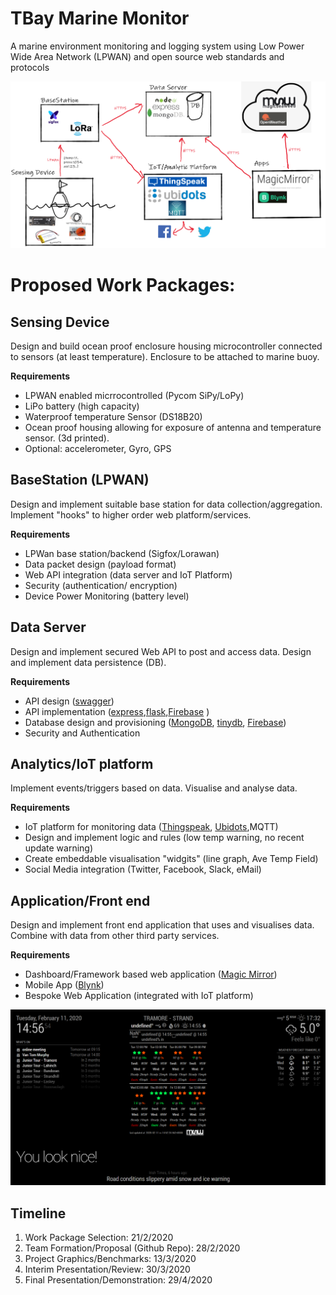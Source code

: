 # TBay Marine Monitor 

A marine environment monitoring and logging system using Low Power Wide Area Network (LPWAN) and open source web standards and protocols

![Overview](./img/overview.PNG)

# Proposed Work Packages:

## Sensing Device

Design and build ocean proof enclosure housing microcontroller connected to sensors (at least temperature). Enclosure to be attached to marine buoy.

**Requirements**

- LPWAN enabled micrrocontrolled (Pycom SiPy/LoPy)
- LiPo battery (high capacity)
- Waterproof temperature Sensor (DS18B20)
- Ocean proof housing allowing for exposure of antenna and temperature sensor. (3d printed).
- Optional: accelerometer, Gyro, GPS

## BaseStation (LPWAN)

Design and implement suitable base station for data collection/aggregation. Implement "hooks" to higher order web platform/services.

**Requirements**

- LPWan base station/backend (Sigfox/Lorawan)
- Data packet design (payload format)
- Web API integration (data server and IoT Platform)
- Security (authentication/ encryption)
- Device Power Monitoring (battery level)

## Data Server

Design and implement secured Web API to post and access data. Design and implement data persistence (DB).

**Requirements**

- API design ([swagger](swagger.io))
- API implementation ([express](https://expressjs.com/),[flask](https://www.palletsprojects.com/p/flask/),[Firebase](https://firebase.google.com/) )
- Database design and provisioning ([MongoDB](https://www.mongodb.com/), [tinydb](https://tinydb.readthedocs.io/en/latest/), [Firebase](https://firebase.google.com/))
- Security and Authentication

## Analytics/IoT platform

Implement events/triggers based on data. Visualise and analyse data.

**Requirements**

- IoT platform for monitoring data ([Thingspeak](https://thingspeak.com/), [Ubidots](https://ubidots.com/),MQTT)
- Design and implement logic and rules (low temp warning, no recent update warning)
- Create embeddable visualisation "widgits" (line graph, Ave Temp Field)
- Social Media integration (Twitter, Facebook, Slack, eMail)

## Application/Front end

Design and implement front end application that uses and visualises data. Combine with data from other third party services.

**Requirements**

- Dashboard/Framework based web application ([Magic Mirror](https://magicmirror.builders/))
- Mobile App ([Blynk](https://blynk.io/))
- Bespoke Web Application (integrated with IoT platform)

![Magic Mirror](./img/mm.png)

## Timeline

1. Work Package Selection: 21/2/2020
2. Team Formation/Proposal (Github Repo): 28/2/2020
3. Project Graphics/Benchmarks: 13/3/2020
4. Interim Presentation/Review: 30/3/2020
5. Final Presentation/Demonstration: 29/4/2020

